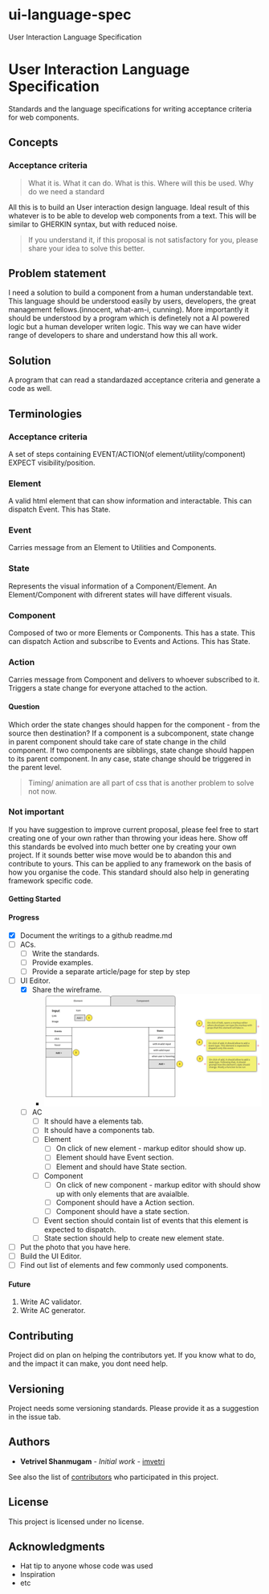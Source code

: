 # ui-language-spec
User Interaction Language Specification

# User Interaction Language Specification

Standards and the language specifications for writing acceptance criteria for web components.

## Concepts
### Acceptance criteria
> What it is.
> What it can do.
> What is this.
> Where will this be used.
> Why do we need a standard

All this is to build an User interaction design language. Ideal result of this whatever is to be able to develop web components from a text. This will be similar to GHERKIN syntax, but with reduced noise.

> If you understand it, if this proposal is not satisfactory for you, please share your idea to solve this better.

## Problem statement
I need a solution to build a component from a human understandable text. 
This language should be understood easily by users, developers, the great management fellows.(innocent, what-am-i, cunning).
More importantly it should be understood by a program which is definetely not a AI powered logic but a human developer writen logic. This way we can have wider range of developers to share and understand how this all work.

## Solution
A program that can read a standardazed acceptance criteria and generate a code as well.
## Terminologies
### Acceptance criteria
A set of steps containing EVENT/ACTION(of element/utility/component) EXPECT visibility/position. 

### Element
A valid html element that can show information and interactable.
This can dispatch Event.
This has State.

### Event
Carries message from an Element to Utilities and Components.

### State
Represents the visual information of a Component/Element.
An Element/Component with difrerent states will have different visuals.

### Component
Composed of two or more Elements or Components. This has a state.
This can dispatch Action and subscribe to Events and Actions.
This has State.

### Action
Carries message from Component and delivers to whoever subscribed to it. Triggers a state change for everyone attached to the action. 

#### Question
Which order the state changes should happen for the component - from the source then destination?
If a component is a subcomponent, state change in parent component should take care of state change in the child component.
If two components are sibblings, state change should happen to its parent component.
In any case, state change should be triggered in the parent level.

> Timing/ animation are all part of css that is another problem to solve not now.

### Not important
If you have suggestion to improve current proposal, please feel free to start creating one of your own rather than throwing your ideas here. Show off this standards be evolved into much better one by creating your own project. If it sounds better wise move would be to abandon this and contribute to yours. This can be applied to any framework on the basis of how you organise the code. This standard should also help in generating framework specific code.

#### Getting Started

#### Progress
- [x] Document the writings to a github readme.md
- [ ] ACs.
    - [ ] Write the standards.
    - [ ] Provide examples.
    - [ ] Provide a separate article/page for step by step
- [ ] UI Editor.
    - [x] Share the wireframe.
        - ![alt wireframe of elements tab](https://github.com/imvetri/ui-language-spec/blob/master/assets/Element_tab.png)
    - [ ] AC
        - [ ] It should have a elements tab.
        - [ ] It should have a components tab.
        - [ ] Element
            - [ ] On click of new element - markup editor should show up.
            - [ ] Element should have Event section.
            - [ ] Element and should have State section.
        - [ ] Component
            - [ ] On click of new component - markup editor with should show up with only elements that are avaialble.
            - [ ] Component should have a Action section.
            - [ ] Component should have a state section.
        - [ ] Event section should contain list of events that this element is expected to dispatch.
        - [ ] State section should help to create new element state. 
- [ ] Put the photo that you have here.
- [ ] Build the UI Editor.
- [ ] Find out list of elements and few commonly used components.

#### Future
1. Write AC validator.
2. Write AC generator.

## Contributing

Project did on plan on helping the contributors yet. If you know what to do, and the impact it can make, you dont need help.

## Versioning

Project needs some versioning standards. Please provide it as a suggestion in the issue tab.

## Authors

* **Vetrivel Shanmugam** - *Initial work* - [imvetri](https://github.com/imvetri)

See also the list of [contributors](https://github.com/your/project/contributors) who participated in this project.

## License

This project is licensed under no license.

## Acknowledgments

* Hat tip to anyone whose code was used
* Inspiration
* etc
